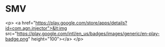 # SMV
&lt;p> &lt;a href="https://play.google.com/store/apps/details?id=com.agn.injector">&lt;img src="https://play.google.com/intl/en_us/badges/images/generic/en-play-badge.png" height="100">&lt;/a> &lt;/p>
